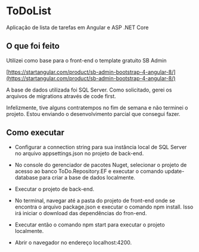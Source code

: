 # ToDoList
Aplicação de lista de tarefas em Angular e ASP .NET Core

## O que foi feito

Utilizei como base para o front-end o template gratuito SB Admin

[https://startangular.com/product/sb-admin-bootstrap-4-angular-8/](https://startangular.com/product/sb-admin-bootstrap-4-angular-8/)


A base de dados utilizada foi SQL Server. 
Como solicitado, gerei os arquivos de migrations através de code first.


Infelizmente, tive alguns contratempos no fim de semana e não terminei o projeto.
Estou enviando o desenvolvimento parcial que consegui fazer.


## Como executar


* Configurar a connection string para sua instância local de SQL Server no arquivo appsettings.json no projeto de back-end.

* No console do gerenciador de pacotes Nuget, selecionar o projeto de acesso ao banco ToDo.Repository.EF e executar o comando update-database para criar a base de dados localmente.

* Executar o projeto de back-end.

* No terminal, navegar até a pasta do projeto de front-end onde se encontra o arquivo package.json e executar o comando npm install. Isso irá iniciar o download das dependências do fron-end.

* Executar então o comando npm start para executar o projeto localmente.

* Abrir o navegador no endereço localhost:4200.